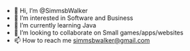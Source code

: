 - 👋 Hi, I’m @SimmsbWalker
- 👀 I’m interested in Software and Business
- 🌱 I’m currently learning Java
- 💞️ I’m looking to collaborate on Small games/apps/websites
- 📫 How to reach me simmsbwalker@gmail.com

<!---
SimmsbWalker/SimmsbWalker is a ✨ special ✨ repository because its `README.md` (this file) appears on your GitHub profile.
You can click the Preview link to take a look at your changes.
--->
